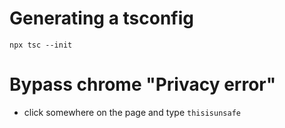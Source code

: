 # Generating a tsconfig

`npx tsc --init`

# Bypass chrome "Privacy error"

- click somewhere on the page and type `thisisunsafe`
